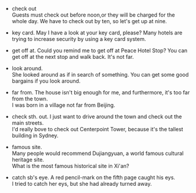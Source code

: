 * check out   
Guests must check out before noon,or they will be charged for the whole day. 
We have to check out by ten, so let's get up at nine.

* key card. 
May I have a look at your key card, please?
Many hotels are trying to increase security by using a key card system.

* get off at. 
Could you remind me to get off at Peace Hotel Stop?
You can get off at the next stop and walk back. It's not far.

* look around.   
She looked around as if in search of something. 
You can get some good bargains if you look around.  

* far from. 
The house isn't big enough for me, and furthermore, it's too far from the town.  
I was born in a village not far from Beijing. 

* check sth. out. 
I just want to drive around the town and check out the main streets.  
I'd really bove to check out Centerpoint Tower, because it's the tallest building in Sydney.  

* famous site.  
Many people would recommend Dujiangyuan, a world famous cultural heritage site.  
What is the most famous historical site in Xi'an?  

* catch sb's eye. 
A red pencil-mark on the fifth page caught his eys.  
I tried to catch her eys, but she had already turned away.
